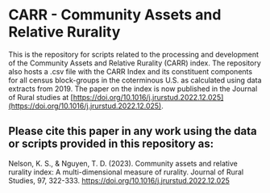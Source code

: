 # CARR - Community Assets and Relative Rurality


This is the repository for scripts related to the processing and development of the Community Assets and Relative Rurality (CARR) index. The repository also hosts a .csv file with the CARR Index and its constituent components for all census block-groups in the coterminous U.S. as calculated using data extracts from 2019. The paper on the index is now published in the Journal of Rural studies at [https://doi.org/10.1016/j.jrurstud.2022.12.025](https://doi.org/10.1016/j.jrurstud.2022.12.025).

## Please cite this paper in any work using the data or scripts provided in this repository as:

Nelson, K. S., & Nguyen, T. D. (2023). Community assets and relative rurality index: A multi-dimensional measure of rurality. Journal of Rural Studies, 97, 322-333. https://doi.org/10.1016/j.jrurstud.2022.12.025

